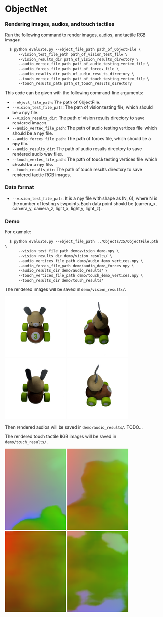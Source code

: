 # ObjectNet

### Rendering images, audios, and touch tactiles
Run the following command to render images, audios, and tactile RGB images.
```
  $ python evaluate.py --object_file_path path_of_ObjectFile \
      --vision_test_file_path path_of_vision_test_file \
      --vision_results_dir path_of_vision_results_directory \
      --audio_vertex_file_path path_of_audio_testing_vertex_file \
      --audio_forces_file_path path_of_forces_file \
      --audio_results_dir path_of_audio_results_directory \
      --touch_vertex_file_path path_of_touch_testing_vertex_file \
      --touch_results_path path_of_touch_results_directory
```
This code can be given with the following command-line arguments:
  * `--object_file_path`: The path of ObjectFile.
  * `--vision_test_file_path`: The path of vision testing file, which should be a npy file.
  * `--vision_results_dir`: The path of vision results directory to save rendered images.
  * `--audio_vertex_file_path`: The path of audio testing vertices file, which should be a npy file.
  * `--audio_forces_file_path`: The path of forces file, which should be a npy file.
  * `--audio_results_dir`: The path of audio results directory to save rendered audio wav files.
  * `--touch_vertex_file_path`: The path of touch testing vertices file, which should be a npy file.
  * `--touch_results_dir`: The path of touch results directory to save rendered tactile RGB images.

### Data format
  * `--vision_test_file_path`: It is a npy file with shape as (N, 6), where N is the number of testing viewpoints. Each data point should be (camera_x, camera_y, camera_z, light_x, light_y, light_z).

### Demo
For example:
```
  $ python evaluate.py --object_file_path ../Objects/25/ObjectFile.pth \
      --vision_test_file_path demo/vision_demo.npy \
      --vision_results_dir demo/vision_results/ \
      --audio_vertices_file_path demo/audio_demo_vertices.npy \
      --audio_forces_file_path demo/audio_demo_forces.npy \
      --audio_results_dir demo/audio_results/ \
      --touch_vertices_file_path demo/touch_demo_vertices.npy \
      --touch_results_dir demo/touch_results/
```

The rendered images will be saved in `demo/vision_results/`.
<p float="middle">
  <img src="demo/vision_results/1.png" width="200"/>
  <img src="demo/vision_results/2.png" width="200"/>
  <img src="demo/vision_results/3.png" width="200"/>
  <img src="demo/vision_results/4.png" width="200"/>
</p>

Then rendered audios will be saved in `demo/audio_results/`.
TODO...

The rendered touch tactile RGB images will be saved in `demo/touch_results/`.
<p float="middle">
  <img src="demo/touch_results/1.png" width="200"/>
  <img src="demo/touch_results/2.png" width="200"/>
  <img src="demo/touch_results/3.png" width="200"/>
  <img src="demo/touch_results/4.png" width="200"/>
</p>
